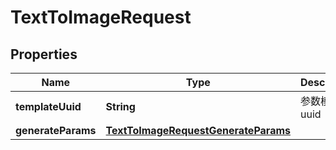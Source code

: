 

# TextToImageRequest


## Properties

| Name | Type | Description | Notes |
|------------ | ------------- | ------------- | -------------|
|**templateUuid** | **String** | 参数模板uuid |  [optional] |
|**generateParams** | [**TextToImageRequestGenerateParams**](TextToImageRequestGenerateParams.md) |  |  |



